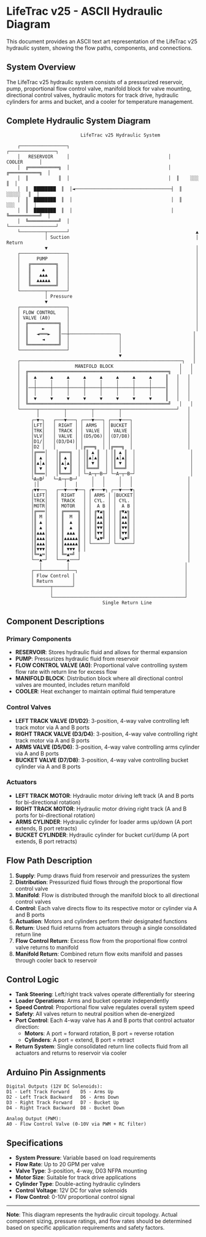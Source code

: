 # LifeTrac v25 - ASCII Hydraulic Diagram

This document provides an ASCII text art representation of the LifeTrac v25 hydraulic system, showing the flow paths, components, and connections.

## System Overview

The LifeTrac v25 hydraulic system consists of a pressurized reservoir, pump, proportional flow control valve, manifold block for valve mounting, directional control valves, hydraulic motors for track drive, hydraulic cylinders for arms and bucket, and a cooler for temperature management.

## Complete Hydraulic System Diagram

```
                           LifeTrac v25 Hydraulic System
                                                                    
    ┌─────────────────┐                                    ┌─────────────────┐
    │   RESERVOIR     │                                    │     COOLER      │
    │  ╔═══════════╗  │                                    │  ╔═══════════╗  │
    │  ║           ║  │                                    │  ║    ░░░    ║  │
    │  ║  ████████  ║  │◄───────────────────────────────────┤  ║   ░░░░░   ║  │
    │  ║  ████████  ║  │                                    │  ║    ░░░    ║  │
    │  ║  ████████  ║  │                                    │  ╚═══════════╝  │
    │  ╚═══════════╝  │                                    └─────────────────┘
    └─────────┬───────┘                                              ▲
              │ Suction                                              │ Return
              ▼                                                      │
    ┌─────────────────┐                                              │
    │      PUMP       │                                              │
    │   ╔═════════╗   │                                              │
    │   ║    ▲    ║   │                                              │
    │   ║   ▲▲▲   ║   │                                              │
    │   ║  ▲▲▲▲▲  ║   │                                              │
    │   ╚═════════╝   │                                              │
    └─────────┬───────┘                                              │
              │ Pressure                                             │
              ▼                                                      │
    ┌─────────────────┐                                              │
    │ FLOW CONTROL    │                                              │
    │ VALVE (A0)      │                                              │
    │  ╔═══════════╗  │                                              │
    │  ║     ►     ║  │                                              │
    │  ║   ◄═══►   ║──┼──────────────────┐                          │
    │  ║     ◄     ║  │                  │                          │
    │  ╚═══════════╝  │                  │                          │
    └─────────────────┘                  │                          │  
                                         ▼                          │
    ┌───────────────────────────────────────────────────────────┐   │
    │                    MANIFOLD BLOCK                        │   │
    │  ╔═══════════════════════════════════════════════════╗   │   │
    │  ║  ▲     ▲     ▲     ▲     ▲     ▲     ▲     ▲     ║   │   │
    │  ║  │     │     │     │     │     │     │     │     ║   │   │
    │  ║──┼─────┼─────┼─────┼─────┼─────┼─────┼─────┼─────║   │   │
    │  ║  │     │     │     │     │     │     │     │     ║   │   │
    │  ║  ▼     ▼     ▼     ▼     ▼     ▼     ▼     ▼     ║   │   │
    │  ╚═══════════════════════════════════════════════════╝   │   │
    └──────┬─────────┬─────────┬─────────┬────────────────────┘   │
           │         │         │         │                        │
         ┌─▼─┐   ┌───▼───┐ ┌───▼───┐ ┌───▼───┐                    │
         │LFT│   │ RIGHT │ │ ARMS  │ │BUCKET │                    │
         │TRK│   │ TRACK │ │ VALVE │ │ VALVE │                    │
         │VLV│   │ VALVE │ │(D5/D6)│ │(D7/D8)│                    │
         │D1/│   │(D3/D4)│ │       │ │       │                    │
         │D2 │   │       │ │╔═══╗  │ │╔═══╗  │                    │
         │╔═══│   │╔═══╗  │ │║ ▲ ║  │ │║ ▲ ║  │                    │
         │║ ▲ │   │║ ▲ ║  │ │║▲│▲║  │ │║▲│▲║  │                    │
         │║▲│▲│   │║▲│▲║  │ │║ ▼ ║  │ │║ ▼ ║  │                    │
         │║ ▼ │   │║ ▼ ║  │ │╚═══╝  │ │╚═══╝  │                    │
         │╚═══│   │╚═══╝  │ └─A─┬─B─┘ └─A─┬─B─┘                    │
         └A┬B┘   └─A─┬─B─┘     │   │     │   │                    │
          ││         │   │     │   │     │   │                    │
         ┌▼▼──┐   ┌──▼───▼──┐ ┌▼───▼┐ ┌──▼───▼┐                   │
         │LEFT│   │ RIGHT   │ │ ARMS │ │BUCKET│                   │
         │TRCK│   │ TRACK   │ │ CYL. │ │ CYL. │                   │
         │MOTR│   │ MOTOR   │ │  A B │ │  A B │                   │
         │╔═══│   │ ╔═════╗ │ │ ╔▼▲╗ │ │ ╔▼▲╗ │                   │
         │║ M │   │ ║  M  ║ │ │ ║▲▲║ │ │ ║▲▲║ │                   │
         │║ ▲ │   │ ║  ▲  ║ │ │ ║▲▲║ │ │ ║▲▲║ │                   │
         │║ ▲ │   │ ║  ▲  ║ │ │ ║▼▼║ │ │ ║▼▼║ │                   │
         │║▲▲▲│   │ ║ ▲▲▲ ║ │ │ ║▼▼║ │ │ ║▼▼║ │                   │
         │║▲▲▲│   │ ║▲▲▲▲▲║ │ │ ╚▲▼╝ │ │ ╚▲▼╝ │                   │
         │║▲▲▲│   │ ║▲▲▲▲▲║ │ └──────┘ └──────┘                   │
         │║▼▼▼│   │ ║ ▼▼▼ ║ │                                     │
         │╚═▲═│   │ ╚═▲═╝ │                                       │
         └──▲─┘   └───▲───┘                                       │
            │         │                                          │
         ┌──┴─────────┴──┐                                       │
         │ Flow Control │                                        │
         │ Return       │                                        │
         └──────┬───────┘                                        │
                │                                                │
                └────────────────────────────────────────────────┘
                                   Single Return Line
```

## Component Descriptions

### Primary Components

- **RESERVOIR**: Stores hydraulic fluid and allows for thermal expansion
- **PUMP**: Pressurizes hydraulic fluid from reservoir
- **FLOW CONTROL VALVE (A0)**: Proportional valve controlling system flow rate with return line for excess flow
- **MANIFOLD BLOCK**: Distribution block where all directional control valves are mounted, includes return manifold
- **COOLER**: Heat exchanger to maintain optimal fluid temperature

### Control Valves

- **LEFT TRACK VALVE (D1/D2)**: 3-position, 4-way valve controlling left track motor via A and B ports
- **RIGHT TRACK VALVE (D3/D4)**: 3-position, 4-way valve controlling right track motor via A and B ports
- **ARMS VALVE (D5/D6)**: 3-position, 4-way valve controlling arms cylinder via A and B ports
- **BUCKET VALVE (D7/D8)**: 3-position, 4-way valve controlling bucket cylinder via A and B ports

### Actuators

- **LEFT TRACK MOTOR**: Hydraulic motor driving left track (A and B ports for bi-directional rotation)
- **RIGHT TRACK MOTOR**: Hydraulic motor driving right track (A and B ports for bi-directional rotation)
- **ARMS CYLINDER**: Hydraulic cylinder for loader arms up/down (A port extends, B port retracts)
- **BUCKET CYLINDER**: Hydraulic cylinder for bucket curl/dump (A port extends, B port retracts)

## Flow Path Description

1. **Supply**: Pump draws fluid from reservoir and pressurizes the system
2. **Distribution**: Pressurized fluid flows through the proportional flow control valve
3. **Manifold**: Flow is distributed through the manifold block to all directional control valves
4. **Control**: Each valve directs flow to its respective motor or cylinder via A and B ports
5. **Actuation**: Motors and cylinders perform their designated functions
6. **Return**: Used fluid returns from actuators through a single consolidated return line
7. **Flow Control Return**: Excess flow from the proportional flow control valve returns to manifold
8. **Manifold Return**: Combined return flow exits manifold and passes through cooler back to reservoir

## Control Logic

- **Tank Steering**: Left/right track valves operate differentially for steering
- **Loader Operations**: Arms and bucket operate independently 
- **Speed Control**: Proportional flow valve regulates overall system speed
- **Safety**: All valves return to neutral position when de-energized
- **Port Control**: Each 4-way valve has A and B ports that control actuator direction:
  - **Motors**: A port = forward rotation, B port = reverse rotation
  - **Cylinders**: A port = extend, B port = retract
- **Return System**: Single consolidated return line collects fluid from all actuators and returns to reservoir via cooler

## Arduino Pin Assignments

```
Digital Outputs (12V DC Solenoids):
D1 - Left Track Forward    D5 - Arms Up
D2 - Left Track Backward   D6 - Arms Down  
D3 - Right Track Forward   D7 - Bucket Up
D4 - Right Track Backward  D8 - Bucket Down

Analog Output (PWM):
A0 - Flow Control Valve (0-10V via PWM + RC filter)
```

## Specifications

- **System Pressure**: Variable based on load requirements
- **Flow Rate**: Up to 20 GPM per valve  
- **Valve Type**: 3-position, 4-way, D03 NFPA mounting
- **Motor Size**: Suitable for track drive applications
- **Cylinder Type**: Double-acting hydraulic cylinders
- **Control Voltage**: 12V DC for valve solenoids
- **Flow Control**: 0-10V proportional control signal

---

**Note**: This diagram represents the hydraulic circuit topology. Actual component sizing, pressure ratings, and flow rates should be determined based on specific application requirements and safety factors.